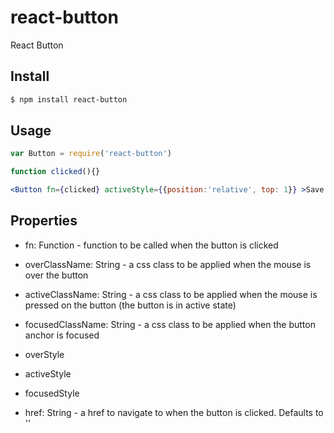 react-button
============

React Button

## Install

```sh
$ npm install react-button
```

## Usage

```jsx
var Button = require('react-button')

function clicked(){}

<Button fn={clicked} activeStyle={{position:'relative', top: 1}} >Save as</Button>

```

## Properties

 * fn: Function - function to be called when the button is clicked
 * overClassName: String - a css class to be applied when the mouse is over the button
 * activeClassName: String - a css class to be applied when the mouse is pressed on the button (the button is in active state)
 * focusedClassName: String - a css class to be applied when the button anchor is focused

 * overStyle
 * activeStyle
 * focusedStyle

 * href: String - a href to navigate to when the button is clicked. Defaults to ''